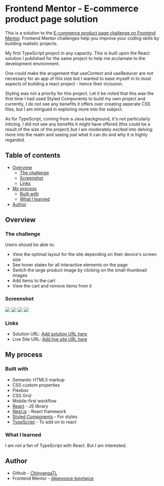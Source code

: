 # Frontend Mentor - E-commerce product page solution

This is a solution to the [E-commerce product page challenge on Frontend Mentor](https://www.frontendmentor.io/challenges/ecommerce-product-page-UPsZ9MJp6). Frontend Mentor challenges help you improve your coding skills by building realistic projects.

My first TypeScript project in any capacity. This is built upon the React solution I published for the same project to help me acclamate to the development environment.

One could make the arugement that useContext and useReducer are not necessary for an app of this size but I wanted to ease myself in to most aspects of building a react project - hence their inclusion.

Styling was not a priority for this project. Let it be noted that this was the first time I had used Styled Components to build my own project and currently, I do not see any benefits it offers over creating seperate CSS files, but I am intrigued in exploring more into the subject.

As for TypeScript, coming from a Java background, it's not particularly inticing. I did not see any benefits it might have offered (this could be a result of the size of the project) but I am moderately excited into delving more into the realm and seeing just what it can do and why it is highly regarded.

## Table of contents

- [Overview](#overview)
  - [The challenge](#the-challenge)
  - [Screenshot](#screenshot)
  - [Links](#links)
- [My process](#my-process)
  - [Built with](#built-with)
  - [What I learned](#what-i-learned)
- [Author](#author)

## Overview

### The challenge

Users should be able to:

- View the optimal layout for the site depending on their device's screen size
- See hover states for all interactive elements on the page
- Switch the large product image by clicking on the small thumbnail images
- Add items to the cart
- View the cart and remove items from it

### Screenshot

![](./screenshot.png)
![](./screenshot-active.png)
![](./screenshot-mobile.png)
![](./screenshot-mobile-active.png)


### Links

- Solution URL: [Add solution URL here](https://your-solution-url.com)
- Live Site URL: [Add live site URL here](https://your-live-site-url.com)

## My process

### Built with

- Semantic HTML5 markup
- CSS custom properties
- Flexbox
- CSS Grid
- Mobile-first workflow
- [React](https://reactjs.org/) - JS library
- [Next.js](https://nextjs.org/) - React framework
- [Styled Components](https://styled-components.com/) - For styles
- [TypeScript](https://docs.netlify.com/configure-builds/get-started/) - To add on to react

### What I learned

I am not a fan of TypeScript with React. But I am interested.


## Author

- Github - [ChinyangaTL](https://github.com/ChinyangaTL)
- Frontend Mentor - [@beyonce-beytwice](https://www.frontendmentor.io/profile/ChinyangaTL)
